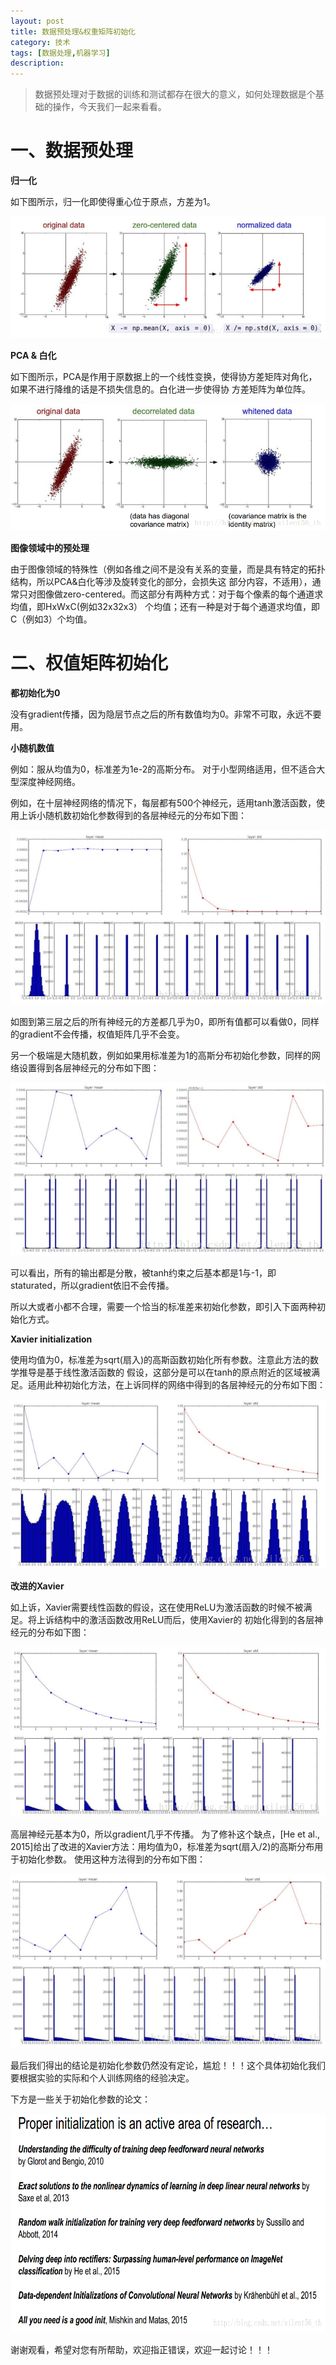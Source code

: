 ```yaml
---
layout: post
title: 数据预处理&权重矩阵初始化
category: 技术
tags: [数据处理,机器学习]
description: 
---
```


> 数据预处理对于数据的训练和测试都存在很大的意义，如何处理数据是个基础的操作，今天我们一起来看看。

# 一、数据预处理 #

**归一化**

如下图所示，归一化即使得重心位于原点，方差为1。

![](/assets/img/BN/DPZ.png)

**PCA & 白化**

如下图所示，PCA是作用于原数据上的一个线性变换，使得协方差矩阵对角化，如果不进行降维的话是不损失信息的。白化进一步使得协
方差矩阵为单位阵。

![](/assets/img/BN/PCA.png)

**图像领域中的预处理**

由于图像领域的特殊性（例如各维之间不是没有关系的变量，而是具有特定的拓扑结构，所以PCA&白化等涉及旋转变化的部分，会损失这
部分内容，不适用），通常只对图像做zero-centered。而这部分有两种方式：对于每个像素的每个通道求均值，即HxWxC(例如32x32x3）
个均值；还有一种是对于每个通道求均值，即C（例如3）个均值。

# 二、权值矩阵初始化 #

**都初始化为0**

没有gradient传播，因为隐层节点之后的所有数值均为0。非常不可取，永远不要用。

**小随机数值**

例如：服从均值为0，标准差为1e-2的高斯分布。 对于小型网络适用，但不适合大型深度神经网络。
 
例如，在十层神经网络的情况下，每层都有500个神经元，适用tanh激活函数，使用上诉小随机数初始化参数得到的各层神经元的分布如下图：

![](/assets/img/BN/WZ.png)

如图到第三层之后的所有神经元的方差都几乎为0，即所有值都可以看做0，同样的gradient不会传播，权值矩阵几乎不会变。 

另一个极端是大随机数，例如如果用标准差为1的高斯分布初始化参数，同样的网络设置得到各层神经元的分布如下图：

![](/assets/img/BN/WZR.png)

可以看出，所有的输出都是分散，被tanh约束之后基本都是1与-1，即staturated，所以gradient依旧不会传播。 

所以大或者小都不合理，需要一个恰当的标准差来初始化参数，即引入下面两种初始化方式。

**Xavier initialization**

使用均值为0，标准差为sqrt(扇入)的高斯函数初始化所有参数。注意此方法的数学推导是基于线性激活函数的
假设，这部分是可以在tanh的原点附近的区域被满足。适用此种初始化方法，在上诉同样的网络中得到的各层神经元的分布如下图：

![](/assets/img/BN/XI.png)

**改进的Xavier**

如上诉，Xavier需要线性函数的假设，这在使用ReLU为激活函数的时候不被满足。将上诉结构中的激活函数改用ReLU而后，使用Xavier的
初始化得到的各层神经元的分布如下图：

![](/assets/img/BN/XIGP.png)

高层神经元基本为0，所以gradient几乎不传播。 
为了修补这个缺点，[He et al., 2015]给出了改进的Xavier方法：用均值为0，标准差为sqrt(扇入/2)的高斯分布用于初始化参数。
使用这种方法得到的分布如下图：
 
![](/assets/img/BN/XIGPG.png) 

最后我们得出的结论是初始化参数仍然没有定论，尴尬！！！这个具体初始化我们要根据实验的实际和个人训练网络的经验决定。

下方是一些关于初始化参数的论文： 

<img src = '/assets/img/BN/Wpaper.png' height = '350px'>

谢谢观看，希望对您有所帮助，欢迎指正错误，欢迎一起讨论！！！



